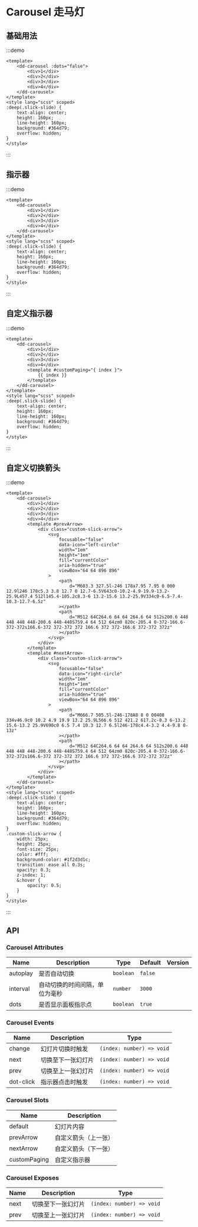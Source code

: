 # Carousel 走马灯

## 基础用法

:::demo

```vue
<template>
	<dd-carousel :dots="false">
		<div>1</div>
		<div>2</div>
		<div>3</div>
		<div>4</div>
	</dd-carousel>
</template>
<style lang="scss" scoped>
:deep(.slick-slide) {
	text-align: center;
	height: 160px;
	line-height: 160px;
	background: #364d79;
	overflow: hidden;
}
</style>
```

:::

## 指示器

:::demo

```vue
<template>
	<dd-carousel>
		<div>1</div>
		<div>2</div>
		<div>3</div>
		<div>4</div>
	</dd-carousel>
</template>
<style lang="scss" scoped>
:deep(.slick-slide) {
	text-align: center;
	height: 160px;
	line-height: 160px;
	background: #364d79;
	overflow: hidden;
}
</style>
```

:::

## 自定义指示器

:::demo

```vue
<template>
	<dd-carousel>
		<div>1</div>
		<div>2</div>
		<div>3</div>
		<div>4</div>
		<template #customPaging="{ index }">
			{{ index }}
		</template>
	</dd-carousel>
</template>
<style lang="scss" scoped>
:deep(.slick-slide) {
	text-align: center;
	height: 160px;
	line-height: 160px;
	background: #364d79;
	overflow: hidden;
}
</style>
```

:::

## 自定义切换箭头

:::demo

```vue
<template>
	<dd-carousel>
		<div>1</div>
		<div>2</div>
		<div>3</div>
		<div>4</div>
		<template #prevArrow>
			<div class="custom-slick-arrow">
				<svg
					focusable="false"
					data-icon="left-circle"
					width="1em"
					height="1em"
					fill="currentColor"
					aria-hidden="true"
					viewBox="64 64 896 896"
				>
					<path
						d="M603.3 327.5l-246 178a7.95 7.95 0 000 12.9l246 178c5.3 3.8 12.7 0 12.7-6.5V643c0-10.2-4.9-19.9-13.2-25.9L457.4 512l145.4-105.2c8.3-6 13.2-15.6 13.2-25.9V334c0-6.5-7.4-10.3-12.7-6.5z"
					></path>
					<path
						d="M512 64C264.6 64 64 264.6 64 512s200.6 448 448 448 448-200.6 448-448S759.4 64 512 64zm0 820c-205.4 0-372-166.6-372-372s166.6-372 372-372 372 166.6 372 372-166.6 372-372 372z"
					></path>
				</svg>
			</div>
		</template>
		<template #nextArrow>
			<div class="custom-slick-arrow">
				<svg
					focusable="false"
					data-icon="right-circle"
					width="1em"
					height="1em"
					fill="currentColor"
					aria-hidden="true"
					viewBox="64 64 896 896"
				>
					<path
						d="M666.7 505.5l-246-178A8 8 0 00408 334v46.9c0 10.2 4.9 19.9 13.2 25.9L566.6 512 421.2 617.2c-8.3 6-13.2 15.6-13.2 25.9V690c0 6.5 7.4 10.3 12.7 6.5l246-178c4.4-3.2 4.4-9.8 0-13z"
					></path>
					<path
						d="M512 64C264.6 64 64 264.6 64 512s200.6 448 448 448 448-200.6 448-448S759.4 64 512 64zm0 820c-205.4 0-372-166.6-372-372s166.6-372 372-372 372 166.6 372 372-166.6 372-372 372z"
					></path>
				</svg>
			</div>
		</template>
	</dd-carousel>
</template>
<style lang="scss" scoped>
:deep(.slick-slide) {
	text-align: center;
	height: 160px;
	line-height: 160px;
	background: #364d79;
	overflow: hidden;
}
.custom-slick-arrow {
	width: 25px;
	height: 25px;
	font-size: 25px;
	color: #fff;
	background-color: #1f2d3d1c;
	transition: ease all 0.3s;
	opacity: 0.3;
	z-index: 1;
	&:hover {
		opacity: 0.5;
	}
}
</style>
```

:::

## API

### Carousel Attributes

| Name     | Description                    | Type      | Default | Version |
| -------- | ------------------------------ | --------- | ------- | ------- |
| autoplay | 是否自动切换                   | `boolean` | `false` |
| interval | 自动切换的时间间隔，单位为毫秒 | `number`  | `3000`  |
| dots     | 是否显示面板指示点             | `boolean` | `true`  |

### Carousel Events

| Name      | Description        | Type                      |
| --------- | ------------------ | ------------------------- |
| change    | 幻灯片切换时触发   | `(index: number) => void` |
| next      | 切换至下一张幻灯片 | `(index: number) => void` |
| prev      | 切换至上一张幻灯片 | `(index: number) => void` |
| dot-click | 指示器点击时触发   | `(index: number) => void` |

### Carousel Slots

| Name         | Description          |
| ------------ | -------------------- |
| default      | 幻灯片内容           |
| prevArrow    | 自定义箭头（上一张） |
| nextArrow    | 自定义箭头（下一张） |
| customPaging | 自定义指示器         |

### Carousel Exposes

| Name | Description        | Type                      |
| ---- | ------------------ | ------------------------- |
| next | 切换至下一张幻灯片 | `(index: number) => void` |
| prev | 切换至上一张幻灯片 | `(index: number) => void` |
